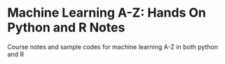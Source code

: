 # Machine Learning A-Z: Hands On Python and R Notes
Course notes and sample codes for machine learning A-Z in both python and R
